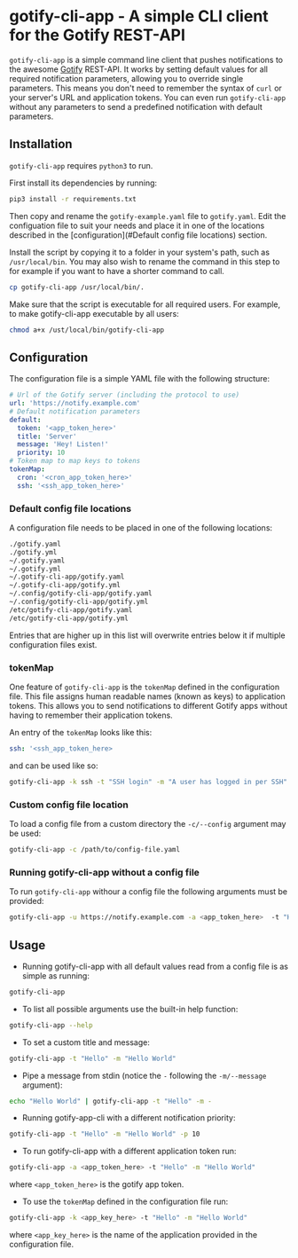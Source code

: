# gotify-cli-app - A simple CLI client for the Gotify REST-API

`gotify-cli-app` is a simple command line client that pushes notifications to the awesome [Gotify](https://github.com/gotify/server) REST-API. It works by setting default values for all required notification parameters, allowing you to override single parameters. This means you don't need to remember the syntax of `curl` or your server's URL and application tokens. You can even run `gotify-cli-app` without any parameters to send a predefined notification with default parameters.

## Installation

`gotify-cli-app` requires `python3` to run.

First install its dependencies by running:

```bash
pip3 install -r requirements.txt
```

Then copy and rename the `gotify-example.yaml` file to `gotify.yaml`. Edit the configuation file to suit your needs and place it in one of the locations described in the [configuration](#Default config file locations) section.

Install the script by copying it to a folder in your system's path, such as `/usr/local/bin`. You may also wish to rename the command in this step to for example if you want to have a shorter command to call.

```bash
cp gotify-cli-app /usr/local/bin/.
```

Make sure that the script is executable for all required users. For example, to make gotify-cli-app executable by all users:

```bash
chmod a+x /ust/local/bin/gotify-cli-app
```

## Configuration

The configuration file is a simple YAML file with the following structure:

```yaml
# Url of the Gotify server (including the protocol to use)
url: 'https://notify.example.com'
# Default notification parameters
default:
  token: '<app_token_here>'
  title: 'Server'
  message: 'Hey! Listen!'
  priority: 10
# Token map to map keys to tokens
tokenMap:
  cron: '<cron_app_token_here>'
  ssh: '<ssh_app_token_here>'
```

### Default config file locations

A configuration file needs to be placed in one of the following locations:

```bash
./gotify.yaml
./gotify.yml
~/.gotify.yaml
~/.gotify.yml
~/.gotify-cli-app/gotify.yaml
~/.gotify-cli-app/gotify.yml
~/.config/gotify-cli-app/gotify.yaml
~/.config/gotify-cli-app/gotify.yml
/etc/gotify-cli-app/gotify.yaml
/etc/gotify-cli-app/gotify.yml
```

Entries that are higher up in this list will overwrite entries below it if multiple configuration files exist.

### tokenMap

One feature of `gotify-cli-app` is the `tokenMap` defined in the configuration file. This file assigns human readable names (known as keys) to application tokens. This allows you to send notifications to different Gotify apps without having to remember their application tokens.

An entry of the `tokenMap` looks like this:

```yaml
ssh: '<ssh_app_token_here>
```

and can be used like so:

```bash
gotify-cli-app -k ssh -t "SSH login" -m "A user has logged in per SSH"
```

### Custom config file location

To load a config file from a custom directory the `-c/--config` argument may be used:

```bash
gotify-cli-app -c /path/to/config-file.yaml
```

### Running gotify-cli-app without a config file

To run `gotify-cli-app` withour a config file the following arguments must be provided:

```bash
gotify-cli-app -u https://notify.example.com -a <app_token_here>  -t "Hello" -m "Hello World" -p 10
```

## Usage

* Running gotify-cli-app with all default values read from a config file is as simple as running:

```bash
gotify-cli-app
```

* To list all possible arguments use the built-in help function:

```bash
gotify-cli-app --help
```

* To set a custom title and message:

```bash
gotify-cli-app -t "Hello" -m "Hello World"
```

* Pipe a message from stdin (notice the `-` following the `-m/--message` argument):

```bash
echo "Hello World" | gotify-cli-app -t "Hello" -m -
```

* Running gotify-app-cli with a different notification priority:

```bash
gotify-cli-app -t "Hello" -m "Hello World" -p 10
```

* To run gotify-cli-app with a different application token run:

```bash
gotify-cli-app -a <app_token_here> -t "Hello" -m "Hello World"
```

where `<app_token_here>` is the gotify app token.

* To use the `tokenMap` defined in the configuration file run:

```bash
gotify-cli-app -k <app_key_here> -t "Hello" -m "Hello World"
```

where `<app_key_here>` is the name of the application provided in the configuration file.
